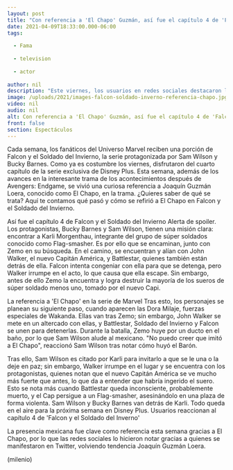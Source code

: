 ```yaml
---
layout: post
title: "Con referencia a 'El Chapo' Guzmán, así fue el capítulo 4 de 'Falcon y el Soldado del Inverno'"
date: 2021-04-09T18:33:00.000-06:00
tags:
  
  - Fama
  
  - television
  
  - actor
  
author: nil
description: "Este viernes, los usuarios en redes sociales destacaron la referencia a 'El Chapo' Guzmán como parte de 'Falcon y el Soldado del Inverno', la serie de Marvel que se transmite por Disney Plus. "
image: /uploads/2021/images-falcon-soldado-inverno-referencia-chapo.jpg
video: nil
audio: nil
alt: Con referencia a 'El Chapo' Guzmán, así fue el capítulo 4 de 'Falcon y el Soldado del Inverno'
front: false
section: Espectáculos
---
```


Cada semana, los fanáticos del Universo Marvel reciben una porción de Falcon y el Soldado del Invierno, la serie protagonizada por Sam Wilson y Bucky Barnes. Como ya es costumbre los viernes, disfrutaron del cuarto capítulo de la serie exclusiva de Disney Plus. Esta semana, además de los avances en la interesante trama de los acontecimientos después de Avengers: Endgame, se vivió una curiosa referencia a Joaquín Guzmán Loera, conocido como El Chapo, en la trama. ¿Quieres saber de qué se trata? Aquí te contamos qué pasó y cómo se refirió a El Chapo en Falcon y el Soldado del Invierno. 

Así fue el capítulo 4 de Falcon y el Soldado del Invierno Alerta de spoiler. Los protagonistas, Bucky Barnes y Sam Wilson, tienen una misión clara: encontrar a Karli Morgenthau, integrante del grupo de súper soldados conocido como Flag-smasher. Es por ello que se encaminan, junto con Zemo en su búsqueda. En el camino, se encuentran y alían con John Walker, el nuevo Capitán América, y Battlestar, quienes también están detrás de ella. Falcon intenta congeniar con ella para que se detenga, pero Walker irrumpe en el acto, lo que causa que ella escape. Sin embargo, antes de ello Zemo la encuentra y logra destruir la mayoría de los sueros de súper soldado menos uno, tomado por el nuevo Capi. 

La referencia a 'El Chapo' en la serie de Marvel Tras esto, los personajes se planean su siguiente paso, cuando aparecen las Dora Milaje, fuerzas especiales de Wakanda. Ellas van tras Zemo; sin embargo, John Walker se mete en un altercado con ellas, y Battlestar, Soldado del Invierno y Falcon se unen para detenerlas. Durante la batalla, Zemo huye por un ducto en el baño, por lo que Sam Wilson alude al mexicano. "No puedo creer que imitó a El Chapo", reaccionó Sam Wilson tras notar cómo huyó el Barón. 

Tras ello, Sam Wilson es citado por Karli para invitarlo a que se le una o la deje en paz; sin embargo, Walker irrumpe en el lugar y se encuentra con los protagonistas, quienes notan que el nuevo Capitán América se ve mucho más fuerte que antes, lo que da a entender que habría ingerido el suero.  Esto se nota más cuando Battlestar queda inconsciente, probablemente muerto, y el Cap persigue a un Flag-smasher, asesinándolo en una plaza de forma violenta. Sam Wilson y Bucky Barnes van detrás de Karli. Todo queda en el aire para la próxima semana en Disney Plus. Usuarios reaccionan al capítulo 4 de 'Falcon y el Soldado del Inverno' 

La presencia mexicana fue clave como referencia esta semana gracias a El Chapo, por lo que las redes sociales lo hicieron notar gracias a quienes se manifestaron en Twitter, volviendo tendencia Joaquín Guzmán Loera. 

(milenio)